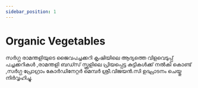 ```yaml
---
sidebar_position: 1
---
```


# Organic Vegetables

സർഗ്ഗ രാമന്തളിയുടെ ജൈവപച്ചക്കറി കൃഷിയിലെ ആദ്യത്തെ വിളവെടുപ്പ് പച്ചക്കറികൾ ,രാമന്തളി ബഡ്സ് സ്ക്കൂളിലെ പ്രിയപ്പെട്ട കുട്ടികൾക്ക് നൽകി കൊണ്ട് ,സർഗ്ഗ പ്രോഗ്രാം കോർഡിനേറ്റർ മെമ്പർ ശ്രീ.വിജയൻ.സി ഉദ്ഘാടനം ചെയ്തു നിർവ്വഹിച്ചു.